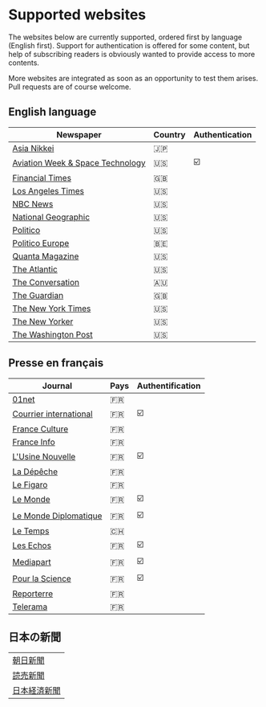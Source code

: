 # Supported websites

The websites below are currently supported, ordered first by language (English first). Support for authentication is offered for some content, but help of subscribing readers is obviously wanted to provide access to more contents.

More websites are integrated as soon as an opportunity to test them arises. Pull requests are of course welcome.

## English language

| Newspaper                                                     | Country | Authentication |
| ------------------------------------------------------------- | ------- | -------------- |
| [Asia Nikkei](https://asia.nikkei.com/)                       | 🇯🇵      |
| [Aviation Week & Space Technology](https://aviationweek.com/) | 🇺🇸      | ☑️             |
| [Financial Times](https://www.ft.com/)                        | 🇬🇧      |
| [Los Angeles Times](https://www.latimes.com/)                 | 🇺🇸      |
| [NBC News](https://www.nbcnews.com/)                          | 🇺🇸      |
| [National Geographic](https://www.nationalgeographic.com/)    | 🇺🇸      |
| [Politico](https://www.politico.com/)                         | 🇺🇸      |
| [Politico Europe](https://www.politico.eu/)                   | 🇧🇪      |
| [Quanta Magazine](https://www.quantamagazine.com/)            | 🇺🇸      |
| [The Atlantic](https://www.theatlantic.com/)                  | 🇺🇸      |
| [The Conversation](https://theconversation.com/)              | 🇦🇺      |
| [The Guardian](https://www.theguardian.com/)                  | 🇬🇧      |
| [The New York Times](https://www.nytimes.com/)                | 🇺🇸      |
| [The New Yorker](https://www.newyorker.com/)                  | 🇺🇸      |
| [The Washington Post](https://www.washingtonpost.com/)        | 🇺🇸      |

## Presse en français

| Journal                                                          | Pays | Authentification |
| ---------------------------------------------------------------- | ---- | ---------------- |
| [01net](https://www.01net.com/)                                  | 🇫🇷   |                  |
| [Courrier international](https://www.courrierinternational.com/) | 🇫🇷   | ☑️               |
| [France Culture](https://www.franceculture.fr/)                  | 🇫🇷   |                  |
| [France Info](https://www.francetvinfo.fr/)                      | 🇫🇷   |                  |
| [L'Usine Nouvelle](https://www.usinenouvelle.com/)               | 🇫🇷   | ☑️               |
| [La Dépêche](https://www.ladepeche.fr/)                          | 🇫🇷   |                  |
| [Le Figaro](https://www.lefigaro.fr/)                            | 🇫🇷   |                  |
| [Le Monde](https://www.lemonde.fr/)                              | 🇫🇷   | ☑️               |
| [Le Monde Diplomatique](https://www.monde-diplomatique.fr/)      | 🇫🇷   | ☑️               |
| [Le Temps](https://www.letemps.ch/)                              | 🇨🇭   |                  |
| [Les Echos](https://www.lesechos.fr/)                            | 🇫🇷   | ☑️               |
| [Mediapart](https://www.mediapart.fr/)                           | 🇫🇷   | ☑️               |
| [Pour la Science](https://www.pourlascience.fr/)                 | 🇫🇷   | ☑️               |
| [Reporterre](https://reporterre.net/)                            | 🇫🇷   |                  |
| [Telerama](https://www.telerama.fr/)                             | 🇫🇷   |                  |

## 日本の新聞

|                                         |
| --------------------------------------- |
| [朝日新聞](https://www.asahi.com/)      |
| [読売新聞](https://www.yomiuri.co.jp/)  |
| [日本経済新聞](https://www.nikkei.com/) |
